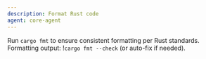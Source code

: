 ```yaml
---
description: Format Rust code
agent: core-agent
---
```

Run `cargo fmt` to ensure consistent formatting per Rust standards.
Formatting output: !`cargo fmt --check` (or auto-fix if needed).
